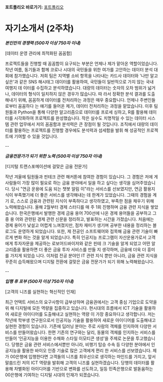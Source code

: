 **포트폴리오 바로가기:**
[포트폴리오](https://jianhan.notion.site/jianhan/Han-Jian-9d4e4131532745c1a0dfb6ac2e017222)

# 자기소개서 (2주차)

***본인만의 경쟁력 (500자 이상 750자 이내)***

[데이터 운영 관리에 최적화된 꼼꼼함] 

프로젝트들을 진행할 때 꼼꼼함이 요구되는 부분은 언제나 제가 맡아온 역할이었습니다. 작년 여름, 동기들과 함께 코로나 시대의 국민들을 위한 여가를 고안하는 데이터 분석 대회에 참가했습니다. 저희 팀은 지역별 소비 항목을 나타내는 카드사 데이터와 '나만 알고 싶은'과 같은 SNS 해시태그 데이터를 활용하여, 국민들이 일반적으로 가지 않는 국내 여행지 데 이터를 수집하고 분석하였습니다. 대량의 데이터는 숫자의 오차 범위가 넓거나, 데이터의 형식이 일치하지 않은 경우가 많습니다. 따 라서 정확한 분석 결과를 도출해내기 위해, 꼼꼼하게 데이터를 전처리하는 과정은 매우 중요합니다. 언제나 주변인들로부터 꼼꼼하다 는 얘기를 들어온 제가, 데이터 전처리하는 과정을 맡았습니다. 이후 팀원들과 Python을 통해 다양한 알고리즘으로 데이터를 프로세 싱하고, R를 활용해 데이터를 시각화하여 프로젝트를 완성했습니다. 작은 실수도 치명적일 수 있는 데이터 시스템 관련 업무에서 저의 꼼꼼함과 분석력은 큰 장점이 될 것입니다. 조직에서 대량의 데이터를 활용하는 프로젝트를 진행할 경우에도 분석력과 섬세함을 발휘 해 성공적인 프로젝트에 기여할 수 있을 것입니다.

  --
 
***금융전문가가 되기 위한 노력 (500자 이상 750자 이내)***

[디지털 트랜스포메이션에 걸맞은 금융 전문가] 

작년 겨울에 팀원들과 핀테크 관련 해커톤에 참여한 경험이 있습니다. 그 경험은 저에 게 사람들이 가장 많이 필요로 하는 금융 분야에서 일을 하고 싶다는 생각을 심어주었습니다. 당시 "연금 운용에 도움 되는 챗봇 알림 이"라는 서비스를 선보였지만, 연금 활용지식이 부족했기에 더 좋은 서비스를 생각해내는 데 한계가 있었습니다. 그때의 경험을 계기 로, 스스로 금융과 관련된 지식이 부족하다고 생각하였고, 부족한 점을 채우기 위해 노력해왔습니다. 올해 2월부터 경제 스터디를 매 주 1회 진행하며 금융 관련 지식을 쌓았습니다. 한국은행에서 발행한 경제 금융 용어 700선에 나온 경제 용어들을 공부하고 그 중 용 어와 관련된 경제 관련 신문을 정리하고, 발표하는 시간을 가졌습니다. 처음에는 경제 용어가 낯설고 어렵게 느껴졌지만, 점차 재미가 생기며 공부한 내용을 정리하는 블로그도 운영하게 되었습니다. 또한, 제 전공인 소프트웨어와 접목해 금융 관련 기술이 빠르게 변화 하는 것을 알게 되었습니다. 특히 인공지능 프로그램이 자산운용가로서 고객에게 투자자문을 제공하는 로보어드바이저와 같은 핀테 크 기술을 알게 되었고 어떤 알고리즘을 활용하면 더 좋은 금융 투자 서비스를 만들 지 생각하며, 금융에 더욱 더 흥미를 가지게 되었습 니다. 이처럼 전공 분야인 IT 관련 지식 뿐만 아니라, 금융 관련 지식을 꾸준히 습득해왔으며 디지털 전환에 걸맞은 금융 전문가가 되기 위해 노력해왔습니다.

  --

***입행 후 포부 (500자 이상 750자 이내)***

[고객의 니즈를 실현하는 혁신적인 인재] 

최근 언택트 서비스의 요구사항이 급부상하며 금융권에서는 고객 중심 기업으로 도약을 위 해 디지털에 모든 역량을 집중하고 있습니다. 현시대의 흐름에서 ICT 기술을 활용하여 새로운 아이디어를 도출해내고 실현하는 역량 이 가장 중요하다고 생각합니다. 저는 작년에 학부생 연구원으로서 인공지능 기술을 활용하여 새로운 아이디어를 도출해내고 실현한 경험이 있습니다. 기존에 딥러닝 분야는 주로 사람의 객체를 인지하여 다양한 서비스를 만들어왔습니다. 한편 기존의 연구와는 달리, 동물의 객체를 인지하는 서비스를 만들어 ‘인공지능을 이용한 수채화 스타일 이모티콘 생성’을 주제로 논문을 투고했습니다. 당행은 금융 관련 서비스에서뿐만 아니라, 비행기 탑승 수속 등 다양한 분야에서 인공지능을 활용한 바이오 인증 기술로 많은 고객에게 편리 한 서비스를 선보였습니다. 제가 00은행에 입행한다면 고객들의 니즈를 최우선으로 생각하는 마인드를 가지고, 앞서 말씀드린 저의 ICT 역량을 발휘해 고객의 니즈를 실현하겠습니다. 당행의 데이터를 활용해 차별화된 아이디어를 기반으로 변화를 선도하고, 일등 민족은행으로 발돋움하는 00은행에 기여하는 디지털 시대의 인재가 되겠습니다.
